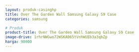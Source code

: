 ```yaml
---
layout: produk-casinghp
title: Over The Garden Wall Samsung Galaxy S9 Case
categories: samsung

# Produk
product-title: Over The Garden Wall Samsung Galaxy S9 Case
image-drive: 1rhrNWGwo72WSKAB65tVnhWUEb3a3qbZp
harga: 90000
---
```


